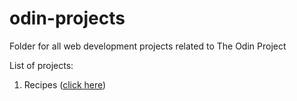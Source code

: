 # odin-projects
Folder for all web development projects related to The Odin Project

List of projects:
1. Recipes ([click here](https://obhi1kenobhi.github.io/odin-projects/recipes-project/index.html))

